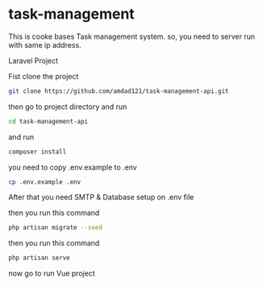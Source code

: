 # task-management

This is cooke bases Task management system. so, you need to server run with same ip address.

Laravel Project

Fist clone the project

```sh
git clone https://github.com/amdad121/task-management-api.git
```

then go to project directory and run

```sh
cd task-management-api
```

and run

```sh
composer install
```

you need to copy .env.example to .env

```sh
cp .env.example .env
```

After that you need SMTP & Database setup on .env file

then you run this command

```sh
php artisan migrate --seed
```

then you run this command

```sh
php artisan serve
```

now go to run Vue project
